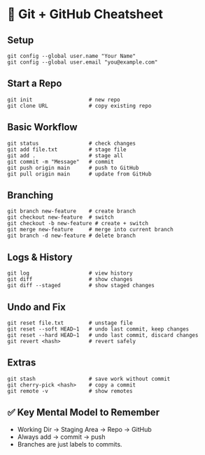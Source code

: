 # 📝 Git + GitHub Cheatsheet

## Setup

```
git config --global user.name "Your Name"
git config --global user.email "you@example.com"
```

## Start a Repo

```
git init                  # new repo
git clone URL             # copy existing repo
```

## Basic Workflow

```
git status                # check changes
git add file.txt          # stage file
git add .                 # stage all
git commit -m "Message"   # commit
git push origin main      # push to GitHub
git pull origin main      # update from GitHub
```

## Branching

```
git branch new-feature    # create branch
git checkout new-feature  # switch
git checkout -b new-feature # create + switch
git merge new-feature     # merge into current branch
git branch -d new-feature # delete branch
```

## Logs & History

```
git log                   # view history
git diff                  # show changes
git diff --staged         # show staged changes
```

## Undo and Fix

```
git reset file.txt        # unstage file
git reset --soft HEAD~1   # undo last commit, keep changes
git reset --hard HEAD~1   # undo last commit, discard changes
git revert <hash>         # revert safely
```

## Extras

```
git stash                 # save work without commit
git cherry-pick <hash>    # copy a commit
git remote -v             # show remotes
```

## ✅ Key Mental Model to Remember

* Working Dir → Staging Area → Repo → GitHub
* Always add → commit → push
* Branches are just labels to commits.
